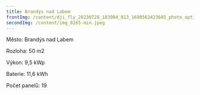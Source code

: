 ```yaml
---
title: Brandýs nad Labem
frontImg: /content/dji_fly_20230728_183904_813_1690562423685_photo_optimized-1-min.jpeg
secondImg: /content/img_0265-min.jpeg
---
```

Město: Brandýs nad Labem

Rozloha:  50 m2

Výkon: 9,5 kWp

Baterie: 11,6 kWh

Počet panelů: 19